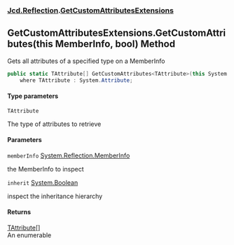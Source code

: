### [Jcd.Reflection](Jcd.Reflection.md 'Jcd.Reflection').[GetCustomAttributesExtensions](Jcd.Reflection.GetCustomAttributesExtensions.md 'Jcd.Reflection.GetCustomAttributesExtensions')

## GetCustomAttributesExtensions.GetCustomAttributes<TAttribute>(this MemberInfo, bool) Method

Gets all attributes of a specified type on a MemberInfo

```csharp
public static TAttribute[] GetCustomAttributes<TAttribute>(this System.Reflection.MemberInfo memberInfo, bool inherit=false)
    where TAttribute : System.Attribute;
```
#### Type parameters

<a name='Jcd.Reflection.GetCustomAttributesExtensions.GetCustomAttributes_TAttribute_(thisSystem.Reflection.MemberInfo,bool).TAttribute'></a>

`TAttribute`

The type of attributes to retrieve
#### Parameters

<a name='Jcd.Reflection.GetCustomAttributesExtensions.GetCustomAttributes_TAttribute_(thisSystem.Reflection.MemberInfo,bool).memberInfo'></a>

`memberInfo` [System.Reflection.MemberInfo](https://docs.microsoft.com/en-us/dotnet/api/System.Reflection.MemberInfo 'System.Reflection.MemberInfo')

the MemberInfo to inspect

<a name='Jcd.Reflection.GetCustomAttributesExtensions.GetCustomAttributes_TAttribute_(thisSystem.Reflection.MemberInfo,bool).inherit'></a>

`inherit` [System.Boolean](https://docs.microsoft.com/en-us/dotnet/api/System.Boolean 'System.Boolean')

inspect the inheritance hierarchy

#### Returns
[TAttribute](Jcd.Reflection.GetCustomAttributesExtensions.GetCustomAttributes_TAttribute_(thisSystem.Reflection.MemberInfo,bool).md#Jcd.Reflection.GetCustomAttributesExtensions.GetCustomAttributes_TAttribute_(thisSystem.Reflection.MemberInfo,bool).TAttribute 'Jcd.Reflection.GetCustomAttributesExtensions.GetCustomAttributes<TAttribute>(this System.Reflection.MemberInfo, bool).TAttribute')[[]](https://docs.microsoft.com/en-us/dotnet/api/System.Array 'System.Array')  
An enumerable